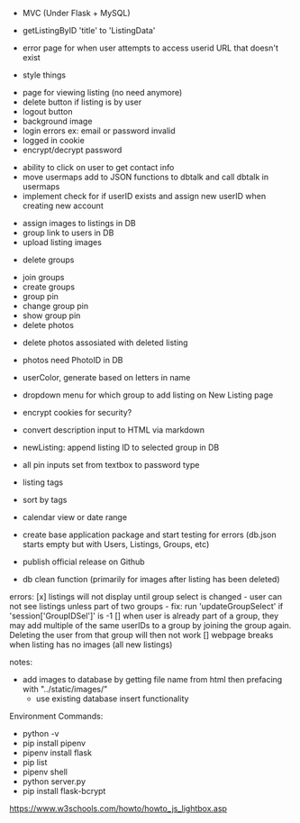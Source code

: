  * MVC (Under Flask + MySQL)
 - getListingByID 'title' to 'ListingData'
 * error page for when user attempts to access userid URL that doesn't exist
 - style things
 * page for viewing listing (no need anymore)
 * delete button if listing is by user
 * logout button
 * background image
 * login errors ex: email or password invalid
 * logged in cookie
 * encrypt/decrypt password
 - ability to click on user to get contact info
 - move usermaps add to JSON functions to dbtalk and call dbtalk in usermaps
 - implement check for if userID exists and assign new userID when creating new account
 * assign images to listings in DB
 * group link to users in DB
 * upload listing images
 - delete groups
 * join groups
 * create groups
 * group pin
 * change group pin
 * show group pin
 * delete photos
 - delete photos assosiated with deleted listing
 * photos need PhotoID in DB
 - userColor, generate based on letters in name
 - dropdown menu for which group to add listing on New Listing page
 - encrypt cookies for security?
 - convert description input to HTML via markdown
 - newListing: append listing ID to selected group in DB
 - all pin inputs set from textbox to password type
 - listing tags
 - sort by tags
 - calendar view or date range

 - create base application package and start testing for errors (db.json starts empty but with Users, Listings, Groups, etc)
 - publish official release on Github
 - db clean function (primarily for images after listing has been deleted)

errors:
  [x] listings will not display until group select is changed
    - user can not see listings unless part of two groups
    - fix: run 'updateGroupSelect' if 'session['GroupIDSel']' is -1
  [] when user is already part of a group, they may add multiple of the same userIDs to a group by joining the group again. Deleting the user from that group will then not work
  [] webpage breaks when listing has no images (all new listings)
  



 notes:
  - add images to database by getting file name from html then prefacing with "../static/images/"
    - use existing database insert functionality


 Environment Commands:
 - python -v
 - pip install pipenv
 - pipenv install flask
 - pip list
 - pipenv shell
 - python server.py
 - pip install flask-bcrypt


 https://www.w3schools.com/howto/howto_js_lightbox.asp